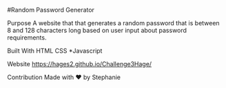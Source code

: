 #Random Password Generator

Purpose
A website that that generates a random password that is between 8 and 128 characters long based on user input about password requirements. 

Built With
HTML
CSS
*Javascript

Website
https://hages2.github.io/Challenge3Hage/

Contribution
Made with ❤️ by Stephanie
